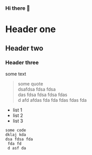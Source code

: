 ### Hi there 👋

<!--
**adamwu-hub/adamwu-hub** is a ✨ _special_ ✨ repository because its `README.md` (this file) appears on your GitHub profile.

Here are some ideas to get you started:

- 🔭 I’m currently working on ...
- 🌱 I’m currently learning ...
- 👯 I’m looking to collaborate on ...
- 🤔 I’m looking for help with ...
- 💬 Ask me about ...
- 📫 How to reach me: ...
- 😄 Pronouns: ...
- ⚡ Fun fact: ...
-->

# Header one

## Header two

### Header three

some text

> some quote  
> dsafdsa fdsa fdsa  
> das fdsa fdsa fdsa fdas  
> d afd afdas fda fda fdas fdas fda  

* list 1
* list 2
* list 3

```
some code
dklaj kda
dsa fdsa fda
 fda fd
 d asf da 
```
